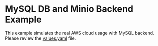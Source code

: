# MySQL DB and Minio Backend Example

This example simulates the real AWS cloud usage with MySQL backend. Please review the [values.yaml](values.yaml) file.
